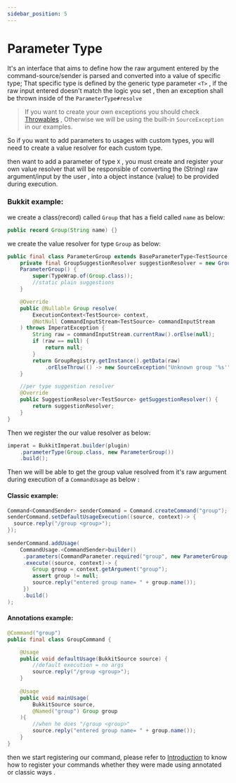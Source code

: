 ```yaml
---
sidebar_position: 5
---
```

# Parameter Type

It's an interface that aims to define how the raw argument entered by the command-source/sender
is parsed and converted into a value of specific type; That specific type is defined by the generic type parameter `<T>` , if the raw input entered doesn't match the logic you set , then an exception shall be thrown inside of the `ParameterType#resolve` 

>If you want to create your own exceptions you should check [Throwables](Throwables.md) ,
>Otherwise we will be using the built-in `SourceException` in our examples.

So if you want to add parameters to usages with custom types, you will need to create a value resolver for each custom type.

then want to add a parameter of type `X` , you must create and register your own value  resolver that will be responsible of converting the (String) raw argument/input by the user , into a object instance (value) to be provided during execution.

### Bukkit example: 

we create a class(record) called `Group` that has a field called `name` as below: 
```java
public record Group(String name) {}
```

we create the value resolver for type `Group` as below:
```java
public final class ParameterGroup extends BaseParameterType<TestSource, Group> {
    private final GroupSuggestionResolver suggestionResolver = new GroupSuggestionResolver();
    ParameterGroup() {
        super(TypeWrap.of(Group.class));
        //static plain suggestions
    }

    @Override
    public @Nullable Group resolve(
        ExecutionContext<TestSource> context,
        @NotNull CommandInputStream<TestSource> commandInputStream
    ) throws ImperatException {
        String raw = commandInputStream.currentRaw().orElse(null);
        if (raw == null) {
            return null;
        }
        return GroupRegistry.getInstance().getData(raw)
            .orElseThrow(() -> new SourceException("Unknown group '%s'", raw));
    }

    //per type suggestion resolver
    @Override
    public SuggestionResolver<TestSource> getSuggestionResolver() {
        return suggestionResolver;
    }
}
```

Then we register the our value resolver as below:
```java
imperat = BukkitImperat.builder(plugin)
    .parameterType(Group.class, new ParameterGroup())
    .build();
```

Then we will be able to get the group value resolved from it's raw argument
during execution of a `CommandUsage` as below : 

#### Classic example:

```java
Command<CommandSender> senderCommand = Command.createCommand("group");  
senderCommand.setDefaultUsageExecution((source, context)-> {  
  source.reply("/group <group>");  
});  
  
senderCommand.addUsage(  
	CommandUsage.<CommandSender>builder()  
	 .parameters(CommandParameter.required("group", new ParameterGroup()))  
	 .execute((source, context)-> {  
	    Group group = context.getArgument("group");  
	    assert group != null;  
	    source.reply("entered group name= " + group.name());  
	 })
	 .build()
);
```
#### Annotations example:

```java
@Command("group")  
public final class GroupCommand {  

	@Usage  
	public void defaultUsage(BukkitSource source) {  
		//default execution = no args  
		source.reply("/group <group>");  
	}
 
	@Usage  
	public void mainUsage(
		BukkitSource source,
		@Named("group") Group group
	){  
		//when he does "/group <group>"  
		source.reply("entered group name= " + group.name());  
	}
}
```

then we start registering our command, please refer to [Introduction](Introduction.md) to know how to register your commands whether they were made using annotated or classic ways .
